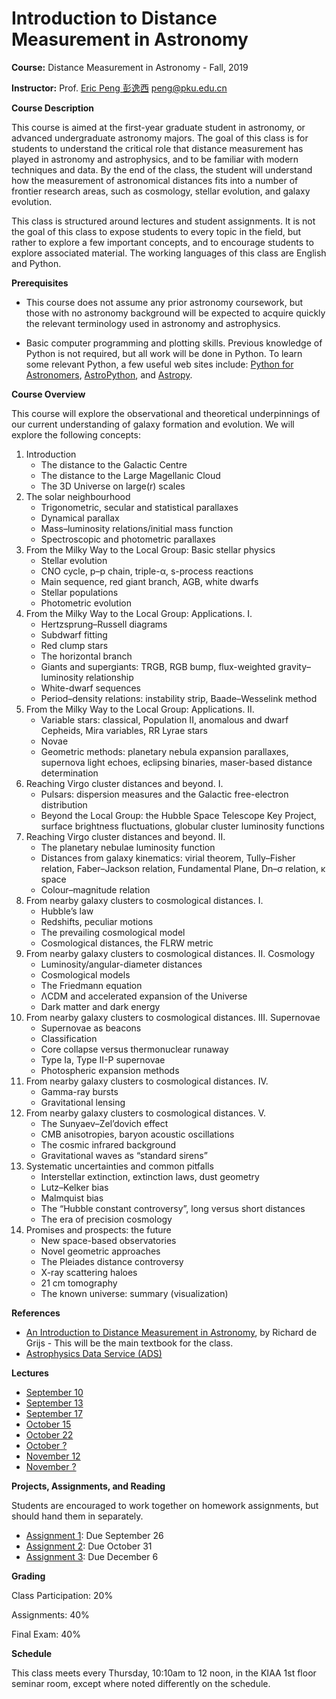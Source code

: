 # Introduction to Distance Measurement in Astronomy

**Course:** Distance Measurement in Astronomy - Fall, 2019

**Instructor:** Prof. [Eric Peng 彭逸西](http://kiaa.pku.edu.cn/~peng) <peng@pku.edu.cn>

**Course Description**


This course is aimed at the first-year graduate student in astronomy, or advanced undergraduate astronomy majors. The goal of this class is for students to understand the critical role that distance measurement has played in astronomy and astrophysics, and to be familiar with modern techniques and data. By the end of the class, the student will understand how the measurement of astronomical distances fits into a number of frontier research areas, such as cosmology, stellar evolution, and galaxy evolution.

This class is structured around lectures and student assignments. It is not the goal of this class to expose students to every topic in the field, but rather to explore a few important concepts, and to encourage students to explore associated material. The working languages of this class are English and Python.

**Prerequisites**


   * This course does not assume any prior astronomy coursework, but those with no astronomy background will be expected to acquire quickly the relevant terminology used in astronomy and astrophysics.

   * Basic computer programming and plotting skills. Previous knowledge of Python is not required, but all work will be done in Python. To learn some relevant Python, a few useful web sites include: [Python for Astronomers](https://python4astronomers.github.io), [AstroPython](http://www.astropython.org/), and [Astropy](http://www.astropy.org/).

**Course Overview**

This course will explore the observational and theoretical underpinnings of our current understanding of galaxy formation and evolution. We will explore the following concepts:

1. Introduction
    * The distance to the Galactic Centre
    * The distance to the Large Magellanic Cloud
    * The 3D Universe on large(r) scales
2. The solar neighbourhood
    * Trigonometric, secular and statistical parallaxes
    * Dynamical parallax
    * Mass–luminosity relations/initial mass function
    * Spectroscopic and photometric parallaxes
3. From the Milky Way to the Local Group: Basic stellar physics
    * Stellar evolution
    * CNO cycle, p–p chain, triple-α, s-process reactions
    * Main sequence, red giant branch, AGB, white dwarfs
    * Stellar populations
    * Photometric evolution
4. From the Milky Way to the Local Group: Applications. I.
    * Hertzsprung–Russell diagrams
    * Subdwarf fitting
    * Red clump stars
    * The horizontal branch
    * Giants and supergiants: TRGB, RGB bump, flux-weighted gravity– luminosity relationship
    * White-dwarf sequences
    * Period–density relations: instability strip, Baade–Wesselink method
5. From the Milky Way to the Local Group: Applications. II.
    * Variable stars: classical, Population II, anomalous and dwarf Cepheids, Mira variables, RR Lyrae stars
    * Novae
    * Geometric methods: planetary nebula expansion parallaxes, supernova light echoes, eclipsing binaries, maser-based distance determination
6. Reaching Virgo cluster distances and beyond. I.
    * Pulsars: dispersion measures and the Galactic free-electron distribution
    * Beyond the Local Group: the Hubble Space Telescope Key Project, surface brightness fluctuations, globular cluster luminosity functions
7. Reaching Virgo cluster distances and beyond. II.
    * The planetary nebulae luminosity function
    * Distances from galaxy kinematics: virial theorem, Tully–Fisher relation, Faber–Jackson relation, Fundamental Plane, Dn–σ relation, κ space
    * Colour–magnitude relation
8. From nearby galaxy clusters to cosmological distances. I.
    * Hubble’s law
    * Redshifts, peculiar motions
    * The prevailing cosmological model
    * Cosmological distances, the FLRW metric
9. From nearby galaxy clusters to cosmological distances. II. Cosmology
    * Luminosity/angular-diameter distances
    * Cosmological models
    * The Friedmann equation
    * ΛCDM and accelerated expansion of the Universe
    * Dark matter and dark energy
10. From nearby galaxy clusters to cosmological distances. III. Supernovae
    * Supernovae as beacons
    * Classification
    * Core collapse versus thermonuclear runaway
    * Type Ia, Type II-P supernovae
    * Photospheric expansion methods
11. From nearby galaxy clusters to cosmological distances. IV.
    * Gamma-ray bursts
    * Gravitational lensing
12. From nearby galaxy clusters to cosmological distances. V.
    * The Sunyaev–Zel’dovich effect
    * CMB anisotropies, baryon acoustic oscillations
    * The cosmic infrared background
    * Gravitational waves as “standard sirens”
13. Systematic uncertainties and common pitfalls
    * Interstellar extinction, extinction laws, dust geometry
    * Lutz–Kelker bias
    * Malmquist bias
    * The “Hubble constant controversy”, long versus short distances
    * The era of precision cosmology
14. Promises and prospects: the future
    * New space-based observatories
    * Novel geometric approaches
    * The Pleiades distance controversy
    * X-ray scattering haloes
    * 21 cm tomography
    * The known universe: summary (visualization)

**References**
   * [An Introduction to Distance Measurement in Astronomy](https://www.wiley.com/en-us/An+Introduction+to+Distance+Measurement+in+Astronomy-p-9780470511800), by Richard de Grijs - This will be the main textbook for the class.
   * [Astrophysics Data Service (ADS)](http://ui.adsabs.harvard.edu/)

**Lectures**

* [September 10](https://kiaa.pku.edu.cn/~peng/teaching/distances19/Distances01-2019.pdf)
* [September 13](https://kiaa.pku.edu.cn/~peng/teaching/distances19/Distances02-2019.pdf)
* [September 17](https://kiaa.pku.edu.cn/~peng/teaching/distances19/Distances04a-2019.pdf)
* [October 15](https://kiaa.pku.edu.cn/~peng/teaching/distances19/Distances04b-2019.pdf)
* [October 22](https://kiaa.pku.edu.cn/~peng/teaching/distances19/Distances05a-2019.pdf)
* [October ?](https://kiaa.pku.edu.cn/~peng/teaching/distances19/Distances05b-2019.pdf)
* [November 12](https://kiaa.pku.edu.cn/~peng/teaching/distances19/Distances06-2019.pdf)
* [November ?](https://kiaa.pku.edu.cn/~peng/teaching/distances19/Distances07-2019.pdf)


**Projects, Assignments, and Reading**

Students are encouraged to work together on homework assignments, but should hand them in separately.

* [Assignment 1](https://github.com/ewpeng/PKUdistances19/blob/master/Assignment01.md): Due September 26
* [Assignment 2](https://github.com/ewpeng/PKUdistances19/blob/master/Assignment02.md): Due October 31
* [Assignment 3](https://github.com/ewpeng/PKUdistances19/blob/master/Assignment03.md): Due December 6

**Grading**

Class Participation: 20%

Assignments: 40%

Final Exam: 40%

**Schedule**

This class meets every Thursday, 10:10am to 12 noon, in the KIAA 1st floor seminar room, except where noted differently on the schedule.
